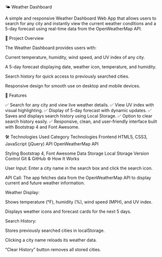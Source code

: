 🌤️ Weather Dashboard

A simple and responsive Weather Dashboard Web App that allows users to search for any city and instantly view the current weather conditions and a 5-day forecast using real-time data from the OpenWeatherMap API.

🚀 Project Overview

The Weather Dashboard provides users with:

Current temperature, humidity, wind speed, and UV index of any city.

A 5-day forecast displaying date, weather icon, temperature, and humidity.

Search history for quick access to previously searched cities.

Responsive design for smooth use on desktop and mobile devices.

🧩 Features

✅ Search for any city and view live weather details.
✅ View UV index with visual highlighting.
✅ Display of 5-day forecast with dynamic updates.
✅ Saves and displays search history using Local Storage.
✅ Option to clear search history easily.
✅ Responsive, clean, and user-friendly interface built with Bootstrap 4 and Font Awesome.

🛠️ Technologies Used
Category	Technologies
Frontend	HTML5, CSS3, JavaScript (jQuery)
API	OpenWeatherMap API

Styling	Bootstrap 4, Font Awesome
Data Storage	Local Storage
Version Control	Git & GitHub
⚙️ How It Works

User Input:
Enter a city name in the search box and click the search icon.

API Call:
The app fetches data from the OpenWeatherMap API to display current and future weather information.

Weather Display:

Shows temperature (°F), humidity (%), wind speed (MPH), and UV index.

Displays weather icons and forecast cards for the next 5 days.

Search History:

Stores previously searched cities in localStorage.

Clicking a city name reloads its weather data.

“Clear History” button removes all stored cities.
